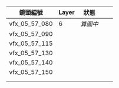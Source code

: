 
| 鏡頭編號          | Layer | 狀態    |     |     |
| ------------- | ----- | ----- | --- | --- |
| vfx_05_57_080 | 6     | *算圖中* |     |     |
| vfx_05_57_090 |       |       |     |     |
| vfx_05_57_115 |       |       |     |     |
| vfx_05_57_130 |       |       |     |     |
| vfx_05_57_140 |       |       |     |     |
| vfx_05_57_150 |       |       |     |     |
|               |       |       |     |     |
|               |       |       |     |     |
